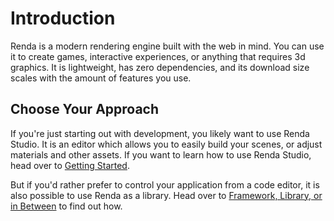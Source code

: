 # Introduction

Renda is a modern rendering engine built with the web in mind. You can use it to
create games, interactive experiences, or anything that requires 3d graphics. It
is lightweight, has zero dependencies, and its download size scales with the
amount of features you use.

## Choose Your Approach

If you're just starting out with development, you likely want to use Renda
Studio. It is an editor which allows you to easily build your scenes, or adjust
materials and other assets. If you want to learn how to use Renda Studio, head
over to [Getting Started](./getting-started/).

But if you'd rather prefer to control your application from a code editor, it is
also possible to use Renda as a library. Head over to
[Framework, Library, or in Between](./getting-started/framework-library-or-in-between.md)
to find out how.
